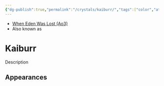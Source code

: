 ```yaml
---
{"dg-publish":true,"permalink":"/crystals/kaiburr/","tags":["color","attuned unattuned","crystal"],"noteIcon":"saber1"}
---
```


- [When Eden Was Lost (Ao3)](https://archiveofourown.org/works/19334440/chapters/45992584)
- Also known as 

# Kaiburr
Description

**Appearances**
- 